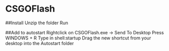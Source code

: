 # CSGOFlash
##Install
Unzip the folder
Run

##Add to autostart
Rightclick on CSGOFlash.exe -> Send To Desktop
Press WINDOWS + R
Type in shell:startup
Drag the new shortcut from your desktop into the Autostart folder
